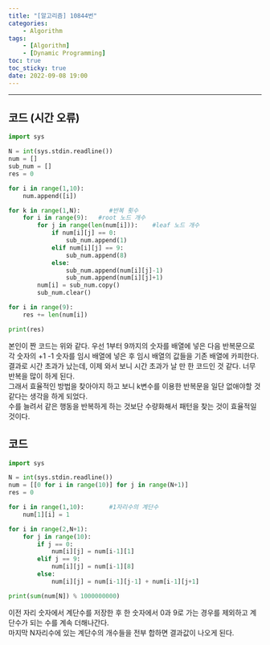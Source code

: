```yaml
---
title: "[알고리즘] 10844번"
categories:
    - Algorithm
tags:
    - [Algorithm]
    - [Dynamic Programming]
toc: true
toc_sticky: true
date: 2022-09-08 19:00
---
```

--------------------------

## 코드 (시간 오류)
```python
import sys

N = int(sys.stdin.readline())
num = []
sub_num = []
res = 0

for i in range(1,10):
    num.append([i])

for k in range(1,N):        #반복 횟수
    for i in range(9):   #root 노드 개수
        for j in range(len(num[i])):    #leaf 노드 개수
            if num[i][j] == 0:
                sub_num.append(1)
            elif num[i][j] == 9:
                sub_num.append(8)
            else:
                sub_num.append(num[i][j]-1)
                sub_num.append(num[i][j]+1)
        num[i] = sub_num.copy()
        sub_num.clear()

for i in range(9):
    res += len(num[i])

print(res)
```
본인이 짠 코드는 위와 같다. 우선 1부터 9까지의 숫자를 배열에 넣은 다음 반복문으로 각 숫자의 +1 -1 숫자를 임시 배열에 넣은 후 임시 배열의 값들을 기존 배열에 카피한다.  
결과로 시간 초과가 났는데, 이제 와서 보니 시간 초과가 날 만 한 코드인 것 같다. 너무 반복을 많이 하게 된다.  
그래서 효율적인 방법을 찾아야지 하고 보니 k변수를 이용한 반복문을 일단 없애야할 것 같다는 생각을 하게 되었다.  
수를 늘려서 같은 행동을 반복하게 하는 것보단 수량화해서 패턴을 찾는 것이 효율적일 것이다.  

## 코드
```python
import sys

N = int(sys.stdin.readline())
num = [[0 for i in range(10)] for j in range(N+1)]
res = 0

for i in range(1,10):       #1자리수의 계단수
    num[1][i] = 1

for i in range(2,N+1):   
    for j in range(10):    
        if j == 0:
            num[i][j] = num[i-1][1]
        elif j == 9:
            num[i][j] = num[i-1][8]
        else:
            num[i][j] = num[i-1][j-1] + num[i-1][j+1]

print(sum(num[N]) % 1000000000)
```
이전 자리 숫자에서 계단수를 저장한 후 한 숫자에서 0과 9로 가는 경우를 제외하고 계단수가 되는 수를 계속 더해나간다.  
마지막 N자리수에 있는 계단수의 개수들을 전부 합하면 결과값이 나오게 된다.